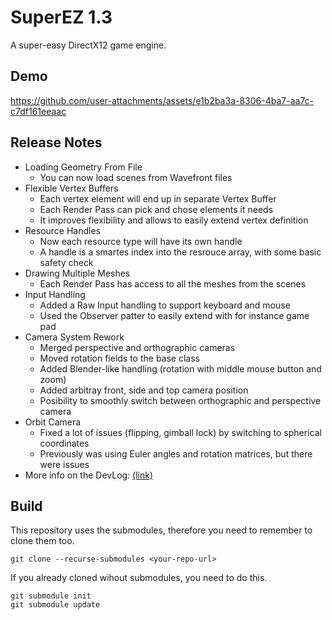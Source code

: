 # SuperEZ 1.3
 A super-easy DirectX12 game engine.

## Demo

https://github.com/user-attachments/assets/e1b2ba3a-8306-4ba7-aa7c-c7df161eeaac

## Release Notes
- Loading Geometry From File
  - You can now load scenes from Wavefront files
- Flexible Vertex Buffers
  - Each vertex element will end up in separate Vertex Buffer
  - Each Render Pass can pick and chose elements it needs
  - It improves flexibility and allows to easily extend vertex definition
- Resource Handles
  - Now each resource type will have its own handle
  - A handle is a smartes index into the resrouce array, with some basic safety check
- Drawing Multiple Meshes
  - Each Render Pass has access to all the meshes from the scenes
- Input Handling
  - Added a Raw Input handling to support keyboard and mouse
  - Used the Observer patter to easily extend with for instance game pad
- Camera System Rework
  - Merged perspective and orthographic cameras
  - Moved rotation fields to the base class
  - Added Blender-like handling (rotation with middle mouse button and zoom)
  - Added arbitray front, side and top camera position
  - Posibility to smoothly switch between orthographic and perspective camera
- Orbit Camera
  - Fixed a lot of issues (flipping, gimball lock) by switching to spherical coordinates
  - Previously was using Euler angles and rotation matrices, but there were issues
- More info on the DevLog: [(link)](https://bboczula.pl/2025/07/02/superez-1-3-devlog/)

## Build
This repository uses the submodules, therefore you need to remember to clone them too.
```
git clone --recurse-submodules <your-repo-url>
```

If you already cloned wihout submodules, you need to do this.
```
git submodule init
git submodule update
```
